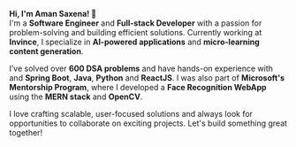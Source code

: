 
**Hi, I'm Aman Saxena! 👋**  
I'm a **Software Engineer** and **Full-stack Developer** with a passion for problem-solving and building efficient solutions. Currently working at **Invince**, I specialize in **AI-powered applications** and **micro-learning content generation**.

I’ve solved over **600 DSA problems** and have hands-on experience with and **Spring Boot**, **Java**, **Python** and **ReactJS**. I was also part of **Microsoft's Mentorship Program**, where I developed a **Face Recognition WebApp** using the **MERN stack** and **OpenCV**.

I love crafting scalable, user-focused solutions and always look for opportunities to collaborate on exciting projects. Let's build something great together!
